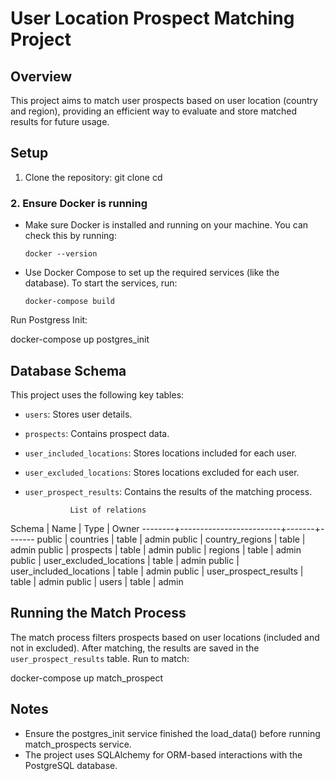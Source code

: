 # User Location Prospect Matching Project

## Overview
This project aims to match user prospects based on user location (country and region), providing an efficient way to evaluate and store matched results for future usage.

## Setup

1. Clone the repository:
git clone 
cd <project-directory>


### 2. Ensure Docker is running
- Make sure Docker is installed and running on your machine. You can check this by running:
  ```
  docker --version
  ```
- Use Docker Compose to set up the required services (like the database). To start the services, run:
  ```
  docker-compose build
  ```

Run Postgress Init:

docker-compose up postgres_init 

## Database Schema
This project uses the following key tables:
- `users`: Stores user details.
- `prospects`: Contains prospect data.
- `user_included_locations`: Stores locations included for each user.
- `user_excluded_locations`: Stores locations excluded for each user.
- `user_prospect_results`: Contains the results of the matching process.

                List of relations
 Schema |          Name           | Type  | Owner
--------+-------------------------+-------+-------
 public | countries               | table | admin
 public | country_regions         | table | admin
 public | prospects               | table | admin
 public | regions                 | table | admin
 public | user_excluded_locations | table | admin
 public | user_included_locations | table | admin
 public | user_prospect_results   | table | admin
 public | users                   | table | admin


## Running the Match Process
The match process filters prospects based on user locations (included and not in excluded). 
After matching, the results are saved in the `user_prospect_results` table.
Run to match:

 docker-compose up match_prospect


## Notes
- Ensure the postgres_init service finished the load_data() before running match_prospects service.
- The project uses SQLAlchemy for ORM-based interactions with the PostgreSQL database.


